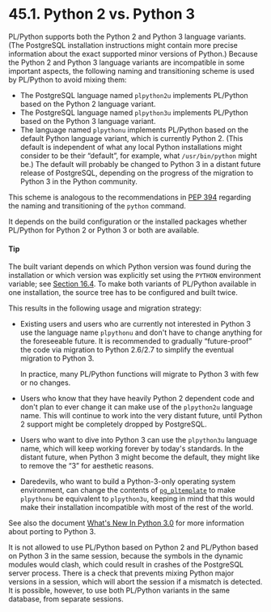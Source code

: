 # 45.1. Python 2 vs. Python 3

PL/Python supports both the Python 2 and Python 3 language variants. (The PostgreSQL installation instructions might contain more precise information about the exact supported minor versions of Python.) Because the Python 2 and Python 3 language variants are incompatible in some important aspects, the following naming and transitioning scheme is used by PL/Python to avoid mixing them:

* The PostgreSQL language named `plpython2u` implements PL/Python based on the Python 2 language variant.
* The PostgreSQL language named `plpython3u` implements PL/Python based on the Python 3 language variant.
* The language named `plpythonu` implements PL/Python based on the default Python language variant, which is currently Python 2. (This default is independent of what any local Python installations might consider to be their “default”, for example, what `/usr/bin/python` might be.) The default will probably be changed to Python 3 in a distant future release of PostgreSQL, depending on the progress of the migration to Python 3 in the Python community.

This scheme is analogous to the recommendations in [PEP 394](https://www.python.org/dev/peps/pep-0394/) regarding the naming and transitioning of the `python` command.

It depends on the build configuration or the installed packages whether PL/Python for Python 2 or Python 3 or both are available.

#### Tip

The built variant depends on which Python version was found during the installation or which version was explicitly set using the `PYTHON` environment variable; see [Section 16.4](https://www.postgresql.org/docs/12/install-procedure.html). To make both variants of PL/Python available in one installation, the source tree has to be configured and built twice.

This results in the following usage and migration strategy:

*   Existing users and users who are currently not interested in Python 3 use the language name `plpythonu` and don't have to change anything for the foreseeable future. It is recommended to gradually “future-proof” the code via migration to Python 2.6/2.7 to simplify the eventual migration to Python 3.

    In practice, many PL/Python functions will migrate to Python 3 with few or no changes.
* Users who know that they have heavily Python 2 dependent code and don't plan to ever change it can make use of the `plpython2u` language name. This will continue to work into the very distant future, until Python 2 support might be completely dropped by PostgreSQL.
* Users who want to dive into Python 3 can use the `plpython3u` language name, which will keep working forever by today's standards. In the distant future, when Python 3 might become the default, they might like to remove the “3” for aesthetic reasons.
* Daredevils, who want to build a Python-3-only operating system environment, can change the contents of [`pg_pltemplate`](https://www.postgresql.org/docs/12/catalog-pg-pltemplate.html) to make `plpythonu` be equivalent to `plpython3u`, keeping in mind that this would make their installation incompatible with most of the rest of the world.

See also the document [What's New In Python 3.0](https://docs.python.org/3/whatsnew/3.0.html) for more information about porting to Python 3.

It is not allowed to use PL/Python based on Python 2 and PL/Python based on Python 3 in the same session, because the symbols in the dynamic modules would clash, which could result in crashes of the PostgreSQL server process. There is a check that prevents mixing Python major versions in a session, which will abort the session if a mismatch is detected. It is possible, however, to use both PL/Python variants in the same database, from separate sessions.
